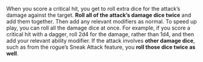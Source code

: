 When you score a critical hit, you get to roll extra dice for the attack’s damage against the target. **Roll all of the attack’s damage dice twice** and add them together. Then add any relevant modifiers as normal. To speed up play, you can roll all the damage dice at once. For example, if you score a critical hit with a dagger, roll 2d4 for the damage, rather than 1d4, and then add your relevant ability modifier. If the attack involves **other damage dice**, such as from the rogue’s Sneak Attack feature, you **roll those dice twice as well**.

